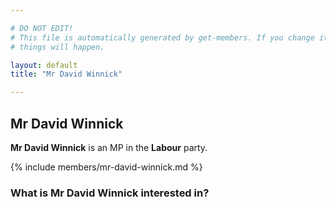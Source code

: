 ```yaml
---

# DO NOT EDIT!
# This file is automatically generated by get-members. If you change it, bad
# things will happen.

layout: default
title: "Mr David Winnick"

---
```


## Mr David Winnick

**Mr David Winnick** is an MP in the **Labour** party.

{% include members/mr-david-winnick.md %}

### What is Mr David Winnick interested in?


